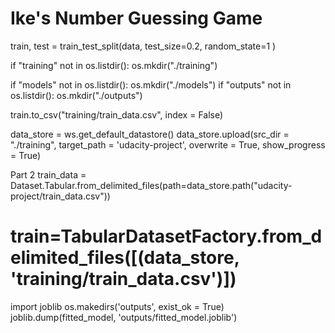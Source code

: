 # Ike's Number Guessing Game
train, test = train_test_split(data, test_size=0.2, random_state=1 )

if "training" not in os.listdir():
    os.mkdir("./training")

if "models" not in os.listdir():
    os.mkdir("./models")
if "outputs" not in os.listdir():
    os.mkdir("./outputs")

train.to_csv("training/train_data.csv", index = False)

data_store = ws.get_default_datastore()
data_store.upload(src_dir = "./training", target_path = 'udacity-project', overwrite = True,  show_progress = True)

Part 2
train_data = Dataset.Tabular.from_delimited_files(path=data_store.path("udacity-project/train_data.csv"))
# train=TabularDatasetFactory.from_delimited_files([(data_store, 'training/train_data.csv')])

import joblib
os.makedirs('outputs', exist_ok = True)
joblib.dump(fitted_model, 'outputs/fitted_model.joblib')
